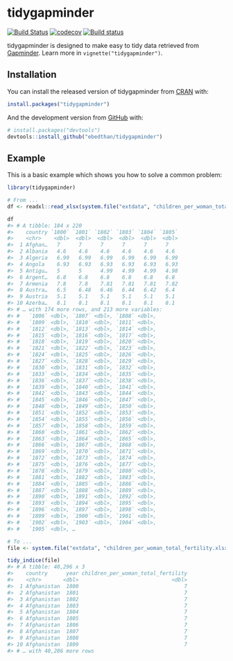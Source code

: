 <!-- README.md is generated from README.Rmd. Please edit that file -->



# tidygapminder

[![Build Status](https://travis-ci.org/Ebedthan/tidygapminder.svg)](https://travis-ci.org/Ebedthan/tidygapminder)
[![codecov](https://codecov.io/gh/Ebedthan/tidygapminder/branch/master/graph/badge.svg)](https://codecov.io/gh/Ebedthan/tidygapminder)
[![Build status](https://ci.appveyor.com/api/projects/status/01ss9tmkw5jyaqfu?svg=true)](https://ci.appveyor.com/project/Ebedthan/tidygapminder)

tidygapminder is designed to make easy to tidy data retrieved from [Gapminder](https://www.gapminder.org). Learn more in `vignette("tidygapminder")`.

## Installation

You can install the released version of tidygapminder from [CRAN](https://CRAN.R-project.org) with:


```r
install.packages("tidygapminder")
```

And the development version from [GitHub](https://github.com/) with:


```r
# install.packages("devtools")
devtools::install_github("ebedthan/tidygapminder")
```
## Example

This is a basic example which shows you how to solve a common problem:


```r
library(tidygapminder)

# From ...
df <- readxl::read_xlsx(system.file("extdata", "children_per_woman_total_fertility.xlsx", package = "tidygapminder"))

df
#> # A tibble: 184 x 220
#>    country `1800` `1801` `1802` `1803` `1804` `1805`
#>    <chr>    <dbl>  <dbl>  <dbl>  <dbl>  <dbl>  <dbl>
#>  1 Afghan…   7      7      7      7      7      7   
#>  2 Albania   4.6    4.6    4.6    4.6    4.6    4.6 
#>  3 Algeria   6.99   6.99   6.99   6.99   6.99   6.99
#>  4 Angola    6.93   6.93   6.93   6.93   6.93   6.93
#>  5 Antigu…   5      5      4.99   4.99   4.99   4.98
#>  6 Argent…   6.8    6.8    6.8    6.8    6.8    6.8 
#>  7 Armenia   7.8    7.8    7.81   7.81   7.81   7.82
#>  8 Austra…   6.5    6.48   6.46   6.44   6.42   6.4 
#>  9 Austria   5.1    5.1    5.1    5.1    5.1    5.1 
#> 10 Azerba…   8.1    8.1    8.1    8.1    8.1    8.1 
#> # … with 174 more rows, and 213 more variables:
#> #   `1806` <dbl>, `1807` <dbl>, `1808` <dbl>,
#> #   `1809` <dbl>, `1810` <dbl>, `1811` <dbl>,
#> #   `1812` <dbl>, `1813` <dbl>, `1814` <dbl>,
#> #   `1815` <dbl>, `1816` <dbl>, `1817` <dbl>,
#> #   `1818` <dbl>, `1819` <dbl>, `1820` <dbl>,
#> #   `1821` <dbl>, `1822` <dbl>, `1823` <dbl>,
#> #   `1824` <dbl>, `1825` <dbl>, `1826` <dbl>,
#> #   `1827` <dbl>, `1828` <dbl>, `1829` <dbl>,
#> #   `1830` <dbl>, `1831` <dbl>, `1832` <dbl>,
#> #   `1833` <dbl>, `1834` <dbl>, `1835` <dbl>,
#> #   `1836` <dbl>, `1837` <dbl>, `1838` <dbl>,
#> #   `1839` <dbl>, `1840` <dbl>, `1841` <dbl>,
#> #   `1842` <dbl>, `1843` <dbl>, `1844` <dbl>,
#> #   `1845` <dbl>, `1846` <dbl>, `1847` <dbl>,
#> #   `1848` <dbl>, `1849` <dbl>, `1850` <dbl>,
#> #   `1851` <dbl>, `1852` <dbl>, `1853` <dbl>,
#> #   `1854` <dbl>, `1855` <dbl>, `1856` <dbl>,
#> #   `1857` <dbl>, `1858` <dbl>, `1859` <dbl>,
#> #   `1860` <dbl>, `1861` <dbl>, `1862` <dbl>,
#> #   `1863` <dbl>, `1864` <dbl>, `1865` <dbl>,
#> #   `1866` <dbl>, `1867` <dbl>, `1868` <dbl>,
#> #   `1869` <dbl>, `1870` <dbl>, `1871` <dbl>,
#> #   `1872` <dbl>, `1873` <dbl>, `1874` <dbl>,
#> #   `1875` <dbl>, `1876` <dbl>, `1877` <dbl>,
#> #   `1878` <dbl>, `1879` <dbl>, `1880` <dbl>,
#> #   `1881` <dbl>, `1882` <dbl>, `1883` <dbl>,
#> #   `1884` <dbl>, `1885` <dbl>, `1886` <dbl>,
#> #   `1887` <dbl>, `1888` <dbl>, `1889` <dbl>,
#> #   `1890` <dbl>, `1891` <dbl>, `1892` <dbl>,
#> #   `1893` <dbl>, `1894` <dbl>, `1895` <dbl>,
#> #   `1896` <dbl>, `1897` <dbl>, `1898` <dbl>,
#> #   `1899` <dbl>, `1900` <dbl>, `1901` <dbl>,
#> #   `1902` <dbl>, `1903` <dbl>, `1904` <dbl>,
#> #   `1905` <dbl>, …

# To ...
file <- system.file("extdata", "children_per_woman_total_fertility.xlsx", package = "tidygapminder")

tidy_indice(file)
#> # A tibble: 40,296 x 3
#>    country      year children_per_woman_total_fertility
#>    <chr>       <dbl>                              <dbl>
#>  1 Afghanistan  1800                                  7
#>  2 Afghanistan  1801                                  7
#>  3 Afghanistan  1802                                  7
#>  4 Afghanistan  1803                                  7
#>  5 Afghanistan  1804                                  7
#>  6 Afghanistan  1805                                  7
#>  7 Afghanistan  1806                                  7
#>  8 Afghanistan  1807                                  7
#>  9 Afghanistan  1808                                  7
#> 10 Afghanistan  1809                                  7
#> # … with 40,286 more rows
```
